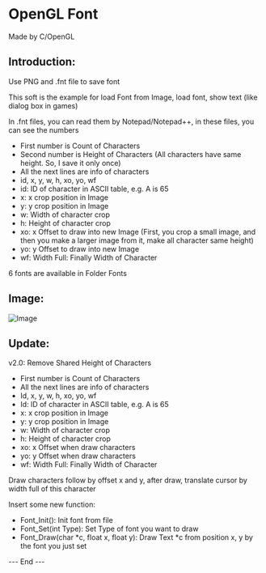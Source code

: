 # OpenGL Font

Made by C/OpenGL

## Introduction:

Use PNG and .fnt file to save font

This soft is the example for load Font from Image, load font, show text (like dialog box in games)

In .fnt files, you can read them by Notepad/Notepad++, in these files, you can see the numbers
- First number is Count of Characters
- Second number is Height of Characters (All characters have same height. So, I save it only once)
- All the next lines are info of characters
- id, x, y, w, h, xo, yo, wf
- id: ID of character in ASCII table, e.g. A is 65
- x: x crop position in Image
- y: y crop position in Image
- w: Width of character crop
- h: Height of character crop
- xo: x Offset to draw into new Image (First, you crop a small image, and then you make a larger image from it, make all character same height)
- yo: y Offset to draw into new Image
- wf: Width Full: Finally Width of Character

6 fonts are available in Folder Fonts

## Image:

![Image](https://i.imgur.com/aKUtzRy.png)

## Update:

v2.0:
Remove Shared Height of Characters

- First number is Count of Characters
- All the next lines are info of characters
- Id, x, y, w, h, xo, yo, wf
- Id: ID of character in ASCII table, e.g. A is 65
- x: x crop position in Image
- y: y crop position in Image
- w: Width of character crop
- h: Height of character crop
- xo: x Offset when draw characters
- yo: y Offset when draw characters
- wf: Width Full: Finally Width of Character

Draw characters follow by offset x and y, after draw, translate cursor by width full of this character

Insert some new function:
- Font_Init(): Init font from file
- Font_Set(int Type): Set Type of font you want to draw
- Font_Draw(char *c, float x, float y): Draw Text *c from position x, y by the font you just set

--- End ---
